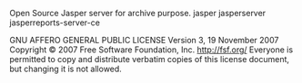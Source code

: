 Open Source Jasper server for archive purpose. 
jasper jasperserver jasperreports-server-ce

GNU AFFERO GENERAL PUBLIC LICENSE
Version 3, 19 November 2007
Copyright © 2007 Free Software Foundation, Inc. <http://fsf.org/> 
Everyone is permitted to copy and distribute verbatim copies of this license document, but changing it is not allowed.
